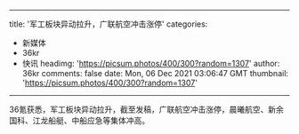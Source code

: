 
---
title: '军工板块异动拉升，广联航空冲击涨停'
categories: 
 - 新媒体
 - 36kr
 - 快讯
headimg: 'https://picsum.photos/400/300?random=1307'
author: 36kr
comments: false
date: Mon, 06 Dec 2021 03:06:47 GMT
thumbnail: 'https://picsum.photos/400/300?random=1307'
---

<div>   
36氪获悉，军工板块异动拉升，截至发稿，广联航空冲击涨停，晨曦航空、新余国科、江龙船艇、中船应急等集体冲高。  
</div>
            
